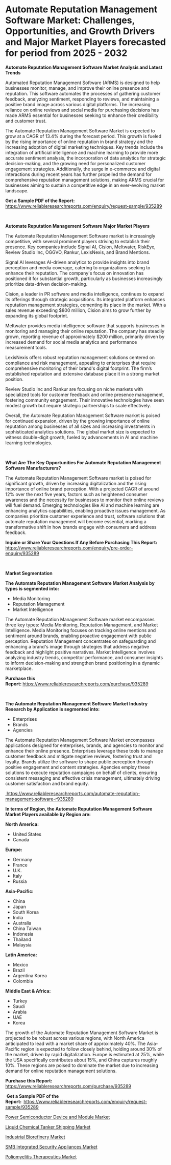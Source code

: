 <p><h1>Automate Reputation Management Software Market: Challenges, Opportunities, and Growth Drivers and Major Market Players forecasted for period from 2025 - 2032</h1></p><p><strong>Automate Reputation Management Software Market Analysis and Latest Trends</strong></p>
<p><p>Automated Reputation Management Software (ARMS) is designed to help businesses monitor, manage, and improve their online presence and reputation. This software automates the processes of gathering customer feedback, analyzing sentiment, responding to reviews, and maintaining a positive brand image across various digital platforms. The increasing reliance on online reviews and social media for purchasing decisions has made ARMS essential for businesses seeking to enhance their credibility and customer trust.</p><p>The Automate Reputation Management Software Market is expected to grow at a CAGR of 13.4% during the forecast period. This growth is fueled by the rising importance of online reputation in brand strategy and the increasing adoption of digital marketing techniques. Key trends include the integration of artificial intelligence and machine learning to provide more accurate sentiment analysis, the incorporation of data analytics for strategic decision-making, and the growing need for personalized customer engagement strategies. Additionally, the surge in e-commerce and digital interactions during recent years has further propelled the demand for comprehensive reputation management solutions, making ARMS crucial for businesses aiming to sustain a competitive edge in an ever-evolving market landscape.</p></p>
<p><strong>Get a Sample PDF of the Report:&nbsp;</strong> <a href="https://www.reliableresearchreports.com/enquiry/request-sample/935289?utm_campaign=83&utm_medium=2&utm_source=Github&utm_content=ia&utm_term=07032025&utm_id=automate-reputation-management-software">https://www.reliableresearchreports.com/enquiry/request-sample/935289</a></p>
<p>&nbsp;</p>
<p><strong>Automate Reputation Management Software Major Market Players</strong></p>
<p><p>The Automate Reputation Management Software market is increasingly competitive, with several prominent players striving to establish their presence. Key companies include Signal AI, Cision, Meltwater, RiskEye, Revlew Studio Inc, OGGVO, Rankur, LexisNexis, and Brand Mentions.</p><p>Signal AI leverages AI-driven analytics to provide insights into brand perception and media coverage, catering to organizations seeking to enhance their reputation. The company's focus on innovation has positioned it for substantial growth, particularly as businesses increasingly prioritize data-driven decision-making.</p><p>Cision, a leader in PR software and media intelligence, continues to expand its offerings through strategic acquisitions. Its integrated platform enhances reputation management strategies, cementing its place in the market. With a sales revenue exceeding $800 million, Cision aims to grow further by expanding its global footprint.</p><p>Meltwater provides media intelligence software that supports businesses in monitoring and managing their online reputation. The company has steadily grown, reporting revenue of approximately $200 million, primarily driven by increased demand for social media analytics and performance measurement tools.</p><p>LexisNexis offers robust reputation management solutions centered on compliance and risk management, appealing to enterprises that require comprehensive monitoring of their brand's digital footprint. The firm’s established reputation and extensive database place it in a strong market position.</p><p>Revlew Studio Inc and Rankur are focusing on niche markets with specialized tools for customer feedback and online presence management, fostering community engagement. Their innovative technologies have seen modest growth but require strategic partnerships to scale effectively.</p><p>Overall, the Automate Reputation Management Software market is poised for continued expansion, driven by the growing importance of online reputation among businesses of all sizes and increasing investments in sophisticated analytics solutions. The global market size is expected to witness double-digit growth, fueled by advancements in AI and machine learning technologies.</p></p>
<p>&nbsp;</p>
<p><strong>What Are The Key Opportunities For Automate Reputation Management Software Manufacturers?</strong></p>
<p><p>The Automate Reputation Management Software market is poised for significant growth, driven by increasing digitalization and the rising importance of online brand perception. With a projected CAGR of around 12% over the next five years, factors such as heightened consumer awareness and the necessity for businesses to monitor their online reviews will fuel demand. Emerging technologies like AI and machine learning are enhancing analytics capabilities, enabling proactive issues management. As companies prioritize customer experience and trust, software solutions that automate reputation management will become essential, marking a transformative shift in how brands engage with consumers and address feedback.</p></p>
<p><strong>Inquire or Share Your Questions If Any Before Purchasing This Report:</strong> <a href="https://www.reliableresearchreports.com/enquiry/pre-order-enquiry/935289?utm_campaign=83&utm_medium=2&utm_source=Github&utm_content=ia&utm_term=07032025&utm_id=automate-reputation-management-software">https://www.reliableresearchreports.com/enquiry/pre-order-enquiry/935289</a></p>
<p>&nbsp;</p>
<p><strong>Market Segmentation</strong></p>
<p><strong>The Automate Reputation Management Software Market Analysis by types is segmented into:</strong></p>
<p><ul><li>Media Monitoring</li><li>Reputation Management</li><li>Market Intelligence</li></ul></p>
<p><p>The Automate Reputation Management Software market encompasses three key types: Media Monitoring, Reputation Management, and Market Intelligence. Media Monitoring focuses on tracking online mentions and sentiment around brands, enabling proactive engagement with public perception. Reputation Management concentrates on safeguarding and enhancing a brand's image through strategies that address negative feedback and highlight positive narratives. Market Intelligence involves analyzing industry trends, competitor performance, and consumer insights to inform decision-making and strengthen brand positioning in a dynamic marketplace.</p></p>
<p><strong>Purchase this Report:&nbsp;</strong><a href="https://www.reliableresearchreports.com/purchase/935289?utm_campaign=83&utm_medium=2&utm_source=Github&utm_content=ia&utm_term=07032025&utm_id=automate-reputation-management-software">https://www.reliableresearchreports.com/purchase/935289</a></p>
<p>&nbsp;</p>
<p><strong>The Automate Reputation Management Software Market Industry Research by Application is segmented into:</strong></p>
<p><ul><li>Enterprises</li><li>Brands</li><li>Agencies</li></ul></p>
<p><p>The Automate Reputation Management Software Market encompasses applications designed for enterprises, brands, and agencies to monitor and enhance their online presence. Enterprises leverage these tools to manage customer feedback and mitigate negative reviews, fostering trust and loyalty. Brands utilize the software to shape public perception through positive engagement and content strategies. Agencies employ these solutions to execute reputation campaigns on behalf of clients, ensuring consistent messaging and effective crisis management, ultimately driving customer satisfaction and brand equity.</p></p>
<p><a href="https://www.reliableresearchreports.com/automate-reputation-management-software-r935289?utm_campaign=83&utm_medium=2&utm_source=Github&utm_content=ia&utm_term=07032025&utm_id=automate-reputation-management-software">&nbsp;https://www.reliableresearchreports.com/automate-reputation-management-software-r935289</a></p>
<p><strong>In terms of Region, the Automate Reputation Management Software Market Players available by Region are:</strong></p>
<p>
    <p> <strong> North America: </strong>
        <ul>
            <li>United States</li>
            <li>Canada</li>
        </ul>
        </p> 
    <p> <strong> Europe: </strong>
        <ul>
            <li>Germany</li>
            <li>France</li>
            <li>U.K.</li>
            <li>Italy</li>
            <li>Russia</li>
        </ul>
        </p> 
    <p> <strong> Asia-Pacific: </strong>
        <ul>
            <li>China</li>
            <li>Japan</li>
            <li>South Korea</li>
            <li>India</li>
            <li>Australia</li>
            <li>China Taiwan</li>
            <li>Indonesia</li>
            <li>Thailand</li>
            <li>Malaysia</li>
        </ul>
        </p> 
    <p> <strong> Latin America: </strong>
        <ul>
            <li>Mexico</li>
            <li>Brazil</li>
            <li>Argentina Korea</li>
            <li>Colombia</li>
        </ul>
        </p> 
    <p> <strong> Middle East & Africa: </strong>
        <ul>
            <li>Turkey</li>
            <li>Saudi</li>
            <li>Arabia</li>
            <li>UAE</li>
            <li>Korea</li>
        </ul>
    </p>
    </p>
<p><p>The growth of the Automate Reputation Management Software Market is projected to be robust across various regions, with North America anticipated to lead with a market share of approximately 40%. The Asia-Pacific region is expected to follow closely behind, holding around 30% of the market, driven by rapid digitalization. Europe is estimated at 25%, while the USA specifically contributes about 15%, and China captures roughly 10%. These regions are poised to dominate the market due to increasing demand for online reputation management solutions.</p></p>
<p><strong>Purchase this Report: </strong><a href="https://www.reliableresearchreports.com/purchase/935289?utm_campaign=83&utm_medium=2&utm_source=Github&utm_content=ia&utm_term=07032025&utm_id=automate-reputation-management-software">https://www.reliableresearchreports.com/purchase/935289</a></p>
<p>&nbsp;<strong>Get a Sample PDF of the Report:&nbsp;&nbsp;</strong><a href="https://www.reliableresearchreports.com/enquiry/request-sample/935289?utm_campaign=83&utm_medium=2&utm_source=Github&utm_content=ia&utm_term=07032025&utm_id=automate-reputation-management-software">https://www.reliableresearchreports.com/enquiry/request-sample/935289</a></p>
<p><strong></strong></p>
<p><p><a href="https://github.com/avikalitesjj/Market-Research-Report-List-1/blob/main/power-semiconductor-device-and-module-market.md?utm_campaign=83&utm_medium=2&utm_source=Github&utm_content=ia&utm_term=07032025&utm_id=automate-reputation-management-software">Power Semiconductor Device and Module Market</a></p><p><a href="https://github.com/nontoengolo/Market-Research-Report-List-1/blob/main/liquid-chemical-tanker-shipping-market.md?utm_campaign=83&utm_medium=2&utm_source=Github&utm_content=ia&utm_term=07032025&utm_id=automate-reputation-management-software">Liquid Chemical Tanker Shipping Market</a></p><p><a href="https://github.com/pomasifilo/Market-Research-Report-List-1/blob/main/industrial-biorefinery-market.md?utm_campaign=83&utm_medium=2&utm_source=Github&utm_content=ia&utm_term=07032025&utm_id=automate-reputation-management-software">Industrial Biorefinery Market</a></p><p><a href="https://github.com/signallaikun/Market-Research-Report-List-1/blob/main/smb-integrated-security-appliances-market.md?utm_campaign=83&utm_medium=2&utm_source=Github&utm_content=ia&utm_term=07032025&utm_id=automate-reputation-management-software">SMB Integrated Security Appliances Market</a></p><p><a href="https://github.com/shefikagbons/Market-Research-Report-List-1/blob/main/poliomyelitis-therapeutics-market.md?utm_campaign=83&utm_medium=2&utm_source=Github&utm_content=ia&utm_term=07032025&utm_id=automate-reputation-management-software">Poliomyelitis Therapeutics Market</a></p></p>